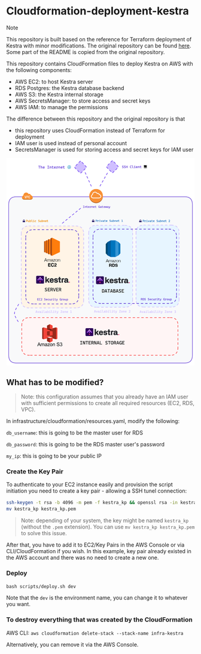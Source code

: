 # Cloudformation-deployment-kestra

> [!NOTE]
> This repository is built based on the reference for Terraform deployment of Kestra with minor modifications. The original repository can be found [here](https://github.com/kestra-io/terraform-deployments/tree/main/aws-ec2). Some part of the README is copied from the original repository.

This repository contains CloudFormation files to deploy Kestra on AWS with the following components:
- AWS EC2: to host Kestra server
- RDS Postgres: the Kestra database backend
- AWS S3: the Kestra internal storage
- AWS SecretsManager: to store access and secret keys
- AWS IAM: to manage the permissions

The difference between this repository and the original repository is that 
- this repository uses CloudFormation instead of Terraform for deployment
- IAM user is used instead of personal account
- SecretsManager is used for storing access and secret keys for IAM user

![deploy schema](images/deploy_aws.png)

## What has to be modified?

> Note: this configuration assumes that you already have an IAM user with sufficient permissions to create all required resources (EC2, RDS, VPC).

In infrastructure/cloudformation/resources.yaml, modify the following:

`db_username`: this is going to be the master user for RDS

`db_password`: this is going to be the RDS master user's password

`my_ip`: this is going to be your public IP

### Create the Key Pair

To authenticate to your EC2 instance easily and provision the script initiation you need to create a key pair - allowing a SSH tunel connection:

```bash
ssh-keygen -t rsa -b 4096 -m pem -f kestra_kp && openssl rsa -in kestra_kp -outform pem && chmod 400 kestra_kp.pem
mv kestra_kp kestra_kp.pem
```

> Note: depending of your system, the key might be named `kestra_kp` (without the `.pem` extension). You can use `mv kestra_kp kestra_kp.pem` to solve this issue.

After that, you have to add it to EC2/Key Pairs in the AWS Console or via CLI/CloudFormation if you wish. In this example, key pair already existed in the AWS account and there was no need to create a new one.

### Deploy

`bash scripts/deploy.sh dev`

Note that the `dev` is the environment name, you can change it to whatever you want.

### To destroy everything that was created by the CloudFormation

AWS CLI: `aws cloudformation delete-stack --stack-name infra-kestra`

Alternatively, you can remove it via the AWS Console.
